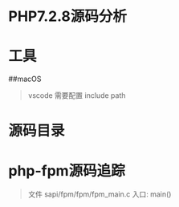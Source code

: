 # PHP7.2.8源码分析

# 工具
##macOS 
> vscode 
> 需要配置 include path


# 源码目录



# php-fpm源码追踪
> 文件 sapi/fpm/fpm/fpm_main.c
> 入口:  main()






